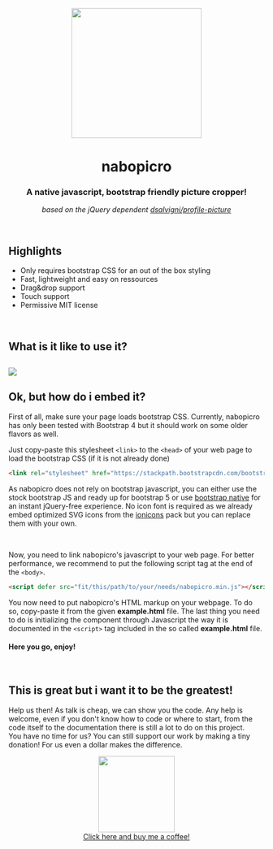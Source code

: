 <p align="center">
  <img width="256" height="256" src="https://raw.githubusercontent.com/TheCodeExorcist/nabopicro/master/logo.webp">
  <h1 align="center">nabopicro</h1>
  <h3 align="center">A native javascript, bootstrap friendly picture cropper!</h3>
  <p align="center"><i>based on the jQuery dependent <a href="https://github.com/dsalvagni/profile-picture">dsalvigni/profile-picture</a></i></p>
</p>
<br/>
<h2>Highlights</h2>
<ul>
  <li>Only requires bootstrap CSS for an out of the box styling</li>
  <li>Fast, lightweight and easy on ressources</li>
  <li>Drag&drop support</li>
  <li>Touch support</li>
  <li>Permissive MIT license</li>
</ul>
<br/>
<h2>What is it like to use it?<h2>
<img src="https://raw.githubusercontent.com/TheCodeExorcist/nabopicro/master/preview.webp">
<br/>
<h2>Ok, but how do i embed it?</h2>
<p>First of all, make sure your page loads bootstrap CSS. Currently, nabopicro has only been tested with Bootstrap 4 but it should work on some older flavors as well.</p>
<p>Just copy-paste this stylesheet <code>&lt;link&gt;</code> to the <code>&lt;head&gt;</code> of your web page to load the bootstrap CSS (if it is not already done)</p>

```html
<link rel="stylesheet" href="https://stackpath.bootstrapcdn.com/bootstrap/4.4.1/css/bootstrap.min.css" integrity="sha384-Vkoo8x4CGsO3+Hhxv8T/Q5PaXtkKtu6ug5TOeNV6gBiFeWPGFN9MuhOf23Q9Ifjh" crossorigin="anonymous">
```

<p>As nabopicro does not rely on bootstrap javascript, you can either use the stock bootstrap JS and ready up for bootstrap 5 or use <a href="https://github.com/thednp/bootstrap.native">bootstrap native</a> for an instant jQuery-free experience. No icon font is required as we already embed optimized SVG icons from the <a href="https://github.com/ionic-team/ionicons">ionicons</a> pack but you can replace them with your own.</p>
<br/>
<p>Now, you need to link nabopicro's javascript to your web page. For better performance, we recommend to put the following script tag at the end of the <code>&lt;body&gt;</code>.</p>

```html
<script defer src="fit/this/path/to/your/needs/nabopicro.min.js"></script>
```

<p>You now need to put nabopicro's HTML markup on your webpage. To do so, copy-paste it from the given <b>example.html</b> file. The last thing you need to do is initializing the component through Javascript the way it is documented in the <code>&lt;script&gt;</code> tag included in the so called <b>example.html</b> file.</p>
<h4>Here you go, enjoy!</h4>
<br/>
<h2>This is great but i want it to be the greatest!</h2>
<p>Help us then! As talk is cheap, we can show you the code. Any help is welcome, even if you don't know how to code or where to start, from the code itself to the documentation there is still a lot to do on this project.<br/>You have no time for us? You can still support our work by making a tiny donation! For us even a dollar makes the difference.</p>
<p align="center">
<a href="https://ko-fi.com/thecodeexorcist"><img width="150" src="https://cdn.ko-fi.com/cdn/Kofi_Logo_Blue.svg"><br/>Click here and buy me a coffee!</a>
</p>
